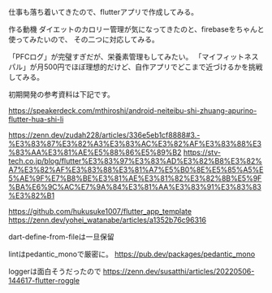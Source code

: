 仕事も落ち着いてきたので、flutterアプリで作成してみる。

作る動機
ダイエットのカロリー管理が気になってきたのと、firebaseをちゃんと使ってみたいので、
その二つに対応してみる。

「PFCログ」が完璧すぎだが、栄養素管理もしてみたい。
「マイフィットネスパル」が月500円でほぼ理想的だけど、自作アプリでどこまで近づけるかを挑戦してみる。

初期開発の参考資料は下記です。

https://speakerdeck.com/mthiroshi/android-neiteibu-shi-zhuang-apurino-flutter-hua-shi-li

https://zenn.dev/zudah228/articles/336e5eb1cf8888#3.-%E3%83%87%E3%82%A3%E3%83%AC%E3%82%AF%E3%83%88%E3%83%AA%E3%81%AE%E5%88%86%E5%89%B2
https://stv-tech.co.jp/blog/flutter%E3%83%97%E3%83%AD%E3%82%B8%E3%82%A7%E3%82%AF%E3%83%88%E3%81%A7%E5%B0%8E%E5%85%A5%E5%AE%9F%E7%B8%BE%E3%81%AE%E3%81%82%E3%82%8B%E5%9F%BA%E6%9C%AC%E7%9A%84%E3%81%AA%E3%83%91%E3%83%83%E3%82%B1

https://github.com/hukusuke1007/flutter_app_template
https://zenn.dev/yohei_watanabe/articles/a1352b76c96316

dart-define-from-fileは一旦保留

lintはpedantic_monoで厳密に。
https://pub.dev/packages/pedantic_mono

loggerは面白そうだったので
https://zenn.dev/susatthi/articles/20220506-144617-flutter-roggle